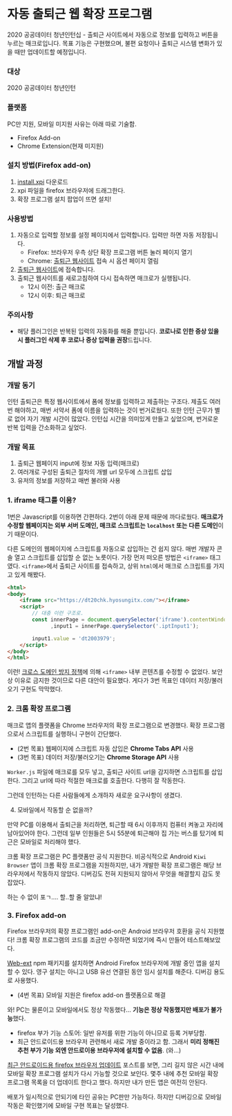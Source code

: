 # 자동 출퇴근 웹 확장 프로그램
2020 공공데이터 청년인턴십 - 출퇴근 사이트에서 자동으로 정보를 입력하고 버튼을 누르는 매크로입니다. 목표 기능은 구현했으며, 불편 요청이나 출퇴근 시스템 변화가 있을 때만 업데이트할 예정입니다.

### 대상
2020 공공데이터 청년인턴

### 플랫폼
PC만 지원, 모바일 미지원 사유는 아래 따로 기술함.

- Firefox Add-on
- Chrome Extension(현재 미지원)

### 설치 방법(Firefox add-on)
1. [install.xpi](https://github.com/minsik-um/automatic_commute_extension_20pd_internship/raw/master/install.xpi) 다운로드
2. xpi 파일을 firefox 브라우저에 드래그한다.
3. 확장 프로그램 설치 팝업이 뜨면 설치!

### 사용방법
1. 자동으로 입력할 정보를 설정 페이지에서 입력합니다. 입력만 하면 자동 저장됩니다.
    - Firefox: 브라우저 우측 상단 확장 프로그램 버튼 눌러 페이지 열기
    - Chrome: [출퇴근 웹사이트](https://dt20chk.hyosungitx.com/) 접속 시 옵션 페이지 열림
2. [출퇴근 웹사이트](https://dt20chk.hyosungitx.com/)에 접속합니다.
3. 출퇴근 웹사이트를 새로고침하여 다시 접속하면 매크로가 실행됩니다.
    - 12시 이전: 출근 매크로
    - 12시 이후: 퇴근 매크로

### 주의사항
- 해당 플러그인은 반복된 입력의 자동화를 해줄 뿐입니다. **코로나로 인한 증상 있을 시 플러그인 삭제 후 코로나 증상 입력을 권장**드립니다.

## 개발 과정
### 개발 동기
인턴 출퇴근은 특정 웹사이트에서 폼에 정보를 입력하고 제출하는 구조다. 제출도 여러번 해야하고, 매번 서약서 폼에 이름을 입력하는 것이 번거로웠다. 또한 인턴 근무가 별로 없어 자기 개발 시간이 많았다. 인턴십 시간을 의미있게 만들고 싶었으며, 번거로운 반복 입력을 간소화하고 싶었다.

### 개발 목표
1. 출퇴근 웹페이지 input에 정보 자동 입력(매크로)
2. 여러개로 구성된 출퇴근 절차의 개별 url 모두에 스크립트 삽입
3. 유저의 정보를 저장하고 매번 불러와 사용

### 1. iframe 태그를 이용?
1번은 Javascript를 이용하면 간편하다. 2번이 아래 문제 때문에 까다로웠다. **매크로가 수정할 웹페이지는 외부 서버 도메인, 매크로 스크립트는 `localhost` 또는 다른 도메인**이기 때문이다.

다른 도메인의 웹페이지에 스크립트를 자동으로 삽입하는 건 쉽지 않다. 매번 개발자 콘솔 열고 스크립트를 삽입할 순 없는 노릇이다. 가장 먼저 떠오른 방법은 `<iframe>` 태그였다. `<iframe>`에서 출퇴근 사이트를 접속하고, 상위 `html`에서 매크로 스크립트를 가지고 있게 해봤다.

```html
<html>
<body>
    <iframe src="https://dt20chk.hyosungitx.com/"></iframe>
    <script>
        // 대충 이런 구조로.
        const innerPage = document.querySelector('iframe').contentWindow.document
              ,input1 = innerPage.querySelector('.iptInput1');

        input1.value = 'dt2003979';
    </script>
</body>
</html>
```

이런! [크로스 도메인 방지 정책](https://en.wikipedia.org/wiki/Same-origin_policy)에 의해 `<iframe>` 내부 콘텐츠를 수정할 수 없었다. 보안상 이유로 금지한 것이므로 다른 대안이 필요했다. 게다가 3번 목표인 데이터 저장/불러오기 구현도 막막했다.

### 2. 크롬 확장 프로그램
매크로 앱의 플랫폼을 Chrome 브라우저의 확장 프로그램으로 변경했다. 확장 프로그램으로서 스크립트를 실행하니 구현이 간단했다.

- (2번 목표) 웹페이지에 스크립트 자동 삽입은 **Chrome Tabs API** 사용
- (3번 목표) 데이터 저장/불러오기는 **Chrome Storage API** 사용

`Worker.js` 파일에 매크로를 모두 넣고, 출퇴근 사이트 url을 감지하면 스크립트를 삽입한다. 그리고 url에 따라 적절한 매크로를 호출한다. 다행히 잘 작동한다.

그런데 인턴하는 다른 사람들에게 소개하자 새로운 요구사항이 생겼다.

4. 모바일에서 작동할 순 없을까?

만약 PC를 이용해서 출퇴근을 처리하면, 퇴근할 때 6시 이후까지 컴퓨터 켜놓고 자리에 남아있어야 한다. 그런데 일부 인원들은 5시 55분에 퇴근해야 집 가는 버스를 탔기에 퇴근은 모바일로 처리해야 했다.

크롬 확장 프로그램은 PC 플랫폼만 공식 지원한다. 비공식적으로 Android `Kiwi Browser` 앱이 크롬 확장 프로그램을 지원하지만, 내가 개발한 확장 프로그램은 해당 브라우저에서 작동하지 않았다. 디버깅도 전혀 지원되지 않아서 무엇을 해결할지 감도 못잡았다.

하는 수 없이 포ㄱ.... 할..할 줄 알았냐!

### 3. Firefox add-on
Firefox 브라우저의 확장 프로그램인 add-on은 Android 브라우저 호환을 공식 지원했다! 크롬 확장 프로그램의 코드를 조금만 수정하면 되었기에 즉시 만들어 테스트해보았다.

[Web-ext](https://extensionworkshop.com/documentation/develop/getting-started-with-web-ext/) npm 패키지를 설치하면 Android Firefox 브라우저에 개발 중인 앱을 설치할 수 있다. 영구 설치는 아니고 USB 유선 연결된 동안 임시 설치를 해준다. 디버깅 용도로 사용했다.

- (4번 목표) 모바일 지원은 firefox add-on 플랫폼으로 해결

와! PC는 물론이고 모바일에서도 정상 작동했다... **기능은 정상 작동했지만 배포가 불가능**했다.

- firefox 부가 기능 스토어: 일반 유저를 위한 기능이 아니므로 등록 거부당함.
- 최근 안드로이드용 브라우저 관련해서 새로 개발 중이라고 함. 그래서 **미리 정해진 추천 부가 기능 외엔 안드로이용 브라우저에 설치할 수 없음**. (와...)

[최근 안드로이드용 firefox 브라우저 업데이트](https://blog.mozilla.org/addons/2020/09/02/update-on-extension-support-in-the-new-firefox-for-android/) 포스트를 보면, 그리 길지 않은 시간 내에 모바일 확장 프로그램 설치가 다시 가능할 것으로 보인다. 몇주 내에 추천 모바일 확장 프로그램 목록을 더 업데이트 한다고 했다. 하지만 내가 만든 앱은 여전히 안된다.

배포가 일시적으로 안되기에 타인 공유는 PC판만 가능하다. 하지만 디버깅으로 모바일 작동은 확인했기에 모바일 구현 목표는 달성했다.
